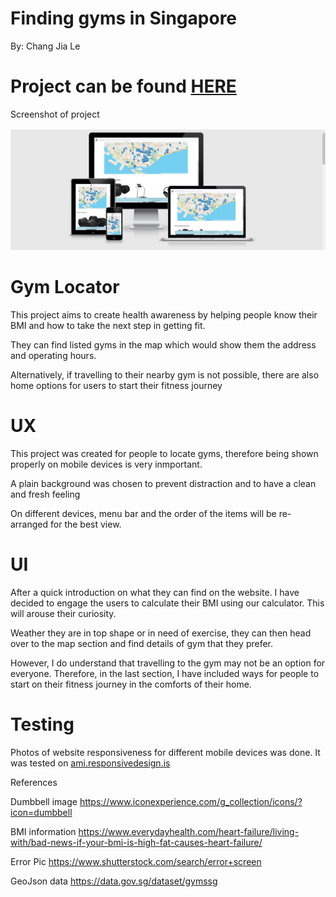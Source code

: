 <h1> Finding gyms in Singapore</h1>

<p>By: Chang Jia Le </p>


<h1> Project can be found <a href="https://github.com/JuniorChang/tcg_project1">HERE </a> </h1>
<p> Screenshot of project </p>
<img src="assets\images\Screenshot.png">


<h1> Gym Locator </h1>
<p>This project aims to create health awareness by helping people know their BMI and how to take the next step in getting fit. </p>
<p>They can find listed gyms in the map which would show them the address and operating hours.</p>
<p> Alternatively, if travelling to their nearby gym is not possible, there are also home options for users to start their fitness journey </p>

<h1> UX </h1>

<p> This project was created for people to locate gyms, therefore being shown properly on mobile devices is very inmportant. </p>
<p> A plain background was chosen to prevent distraction and to have a clean and fresh feeling </p>
<p> On different devices, menu bar and the order of the items will be re-arranged for the best view.

<h1> UI </h1>

<p> After a quick introduction on what they can find on the website. I have decided to engage the users to calculate their BMI using our calculator. This will arouse their curiosity. </p>
<p> Weather they are in top shape or in need of exercise, they can then head over to the map section and find details of gym that they prefer. </p>
<p> However, I do understand that travelling to the gym may not be an option for everyone. Therefore, in the last section, I have included ways for people to start on their fitness journey in the comforts of their home. </p>

<h1> Testing </h1>

Photos of website responsiveness for different mobile devices was done.
It was tested on <a href="  http://ami.responsivedesign.is/#"> ami.responsivedesign.is <a>











References

Dumbbell image
https://www.iconexperience.com/g_collection/icons/?icon=dumbbell

BMI information
https://www.everydayhealth.com/heart-failure/living-with/bad-news-if-your-bmi-is-high-fat-causes-heart-failure/

Error Pic
https://www.shutterstock.com/search/error+screen

GeoJson data
https://data.gov.sg/dataset/gymssg